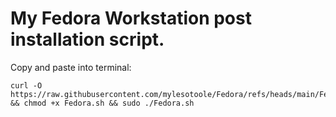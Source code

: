 # My Fedora Workstation post installation script.

Copy and paste into terminal:

```
curl -O https://raw.githubusercontent.com/mylesotoole/Fedora/refs/heads/main/Fedora.sh && chmod +x Fedora.sh && sudo ./Fedora.sh
```
